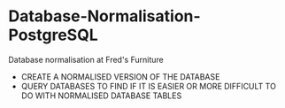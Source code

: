 # Database-Normalisation-PostgreSQL
Database normalisation at Fred's Furniture
- CREATE A NORMALISED VERSION OF THE DATABASE
- QUERY DATABASES TO FIND IF IT IS EASIER OR MORE DIFFICULT TO DO WITH NORMALISED DATABASE TABLES

